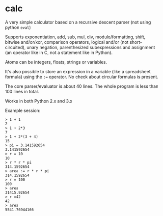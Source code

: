 calc
====

A very simple calculator based on a recursive descent parser (not
using python `eval`)

Supports exponentiation, add, sub, mul, div, modulo/formatting,
shift, bitwise and/or/xor, comparison operators, logical and/or
(not short-circuited), unary negation, parenthesized subexpressions
and assignment (an operator like in C, not a statement like in Python).

Atoms can be integers, floats, strings or variables.

It's also possible to store an expression in a variable (like a spreadsheet
formula) using the `:=` operator. No check about circular formulas is present.

The core parser/evaluator is about 40 lines. The whole program is less
than 100 lines in total.

Works in both Python 2.x and 3.x

Example session:

    > 1 + 1
    2
    > 1 + 2*3
    7
    > 1 + 2*(3 + 4)
    15
    > pi = 3.141592654
    3.141592654
    > r = 10
    10
    > r * r * pi
    314.1592654
    > area := r * r * pi
    314.1592654
    > r = 100
    100
    > area
    31415.92654
    > r =42
    42
    > area
    5541.76944166
